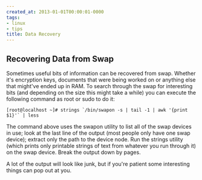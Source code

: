 ```yaml
---
created_at: 2013-01-01T00:00:01-0000
tags:
- linux
- tips
title: Data Recovery
---
```


## Recovering Data from Swap

Sometimes useful bits of information can be recovered from swap. Whether it's
encryption keys, documents that were being worked on or anything else that
might've ended up in RAM. To search through the swap for interesting bits (and
depending on the size this might take a while) you can execute the following
command as root or sudo to do it:

```
[root@localhost ~]# strings `/bin/swapon -s | tail -1 | awk '{print $1}'` | less
```

The command above uses the swapon utility to list all of the swap devices in
use; look at the last line of the output (most people only have one swap
device); extract only the path to the device node. Run the strings utility
(which prints only printable strings of text from whatever you run through it)
on the swap device. Break the output down by pages.

A lot of the output will look like junk, but if you're patient some interesting
things can pop out at you.
